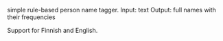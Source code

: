 simple rule-based person name tagger.
Input: text
Output: full names with their frequencies

Support for Finnish and English.